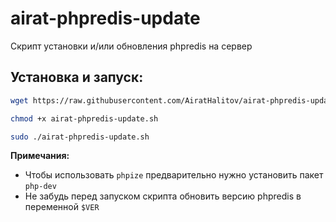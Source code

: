 # airat-phpredis-update
Скрипт установки и/или обновления phpredis на сервер

## Установка и запуск:
```bash
wget https://raw.githubusercontent.com/AiratHalitov/airat-phpredis-update/main/airat-phpredis-update.sh

chmod +x airat-phpredis-update.sh

sudo ./airat-phpredis-update.sh
```

**Примечания:** 
- Чтобы использовать `phpize` предварительно нужно установить пакет `php-dev`
- Не забудь перед запуском скрипта обновить версию phpredis в переменной `$VER`
